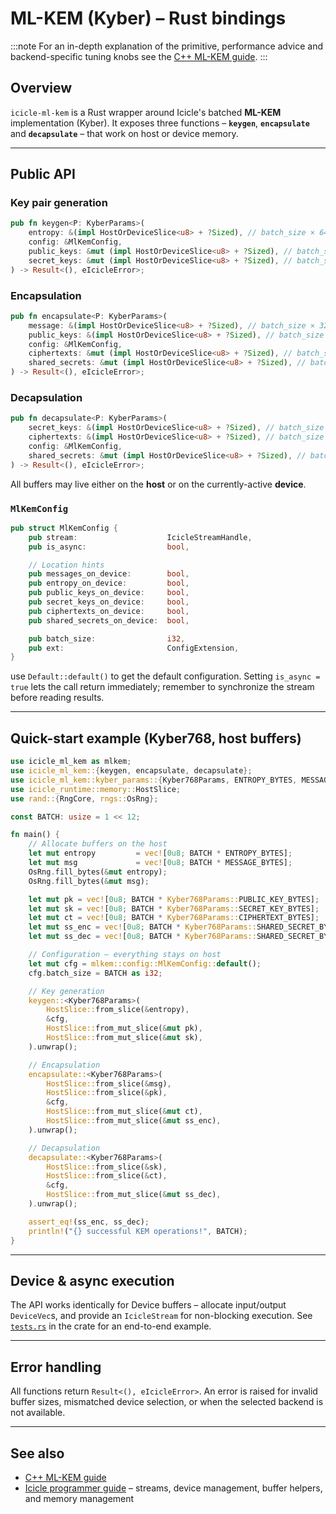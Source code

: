 # ML-KEM (Kyber) – Rust bindings

:::note
For an in-depth explanation of the primitive, performance advice and backend-specific tuning knobs see the [C++ ML-KEM guide](../../cpp/lattice/pqc_ml_kem.md).
:::

## Overview

`icicle-ml-kem` is a Rust wrapper around Icicle's batched **ML-KEM** implementation (Kyber).  It exposes three functions – **`keygen`**, **`encapsulate`** and **`decapsulate`** – that work on host or device memory.

---

## Public API

### Key pair generation

```rust
pub fn keygen<P: KyberParams>(
    entropy: &(impl HostOrDeviceSlice<u8> + ?Sized), // batch_size × 64 bytes
    config: &MlKemConfig,
    public_keys: &mut (impl HostOrDeviceSlice<u8> + ?Sized), // batch_size × PUBLIC_KEY_BYTES
    secret_keys: &mut (impl HostOrDeviceSlice<u8> + ?Sized), // batch_size × SECRET_KEY_BYTES
) -> Result<(), eIcicleError>;
```

### Encapsulation

```rust
pub fn encapsulate<P: KyberParams>(
    message: &(impl HostOrDeviceSlice<u8> + ?Sized), // batch_size × 32 bytes
    public_keys: &(impl HostOrDeviceSlice<u8> + ?Sized), // batch_size × PUBLIC_KEY_BYTES
    config: &MlKemConfig,
    ciphertexts: &mut (impl HostOrDeviceSlice<u8> + ?Sized), // batch_size × CIPHERTEXT_BYTES
    shared_secrets: &mut (impl HostOrDeviceSlice<u8> + ?Sized), // batch_size × SHARED_SECRET_BYTES
) -> Result<(), eIcicleError>;
```

### Decapsulation

```rust
pub fn decapsulate<P: KyberParams>(
    secret_keys: &(impl HostOrDeviceSlice<u8> + ?Sized), // batch_size × SECRET_KEY_BYTES
    ciphertexts: &(impl HostOrDeviceSlice<u8> + ?Sized), // batch_size × CIPHERTEXT_BYTES
    config: &MlKemConfig,
    shared_secrets: &mut (impl HostOrDeviceSlice<u8> + ?Sized), // batch_size × SHARED_SECRET_BYTES
) -> Result<(), eIcicleError>;
```

All buffers may live either on the **host** or on the currently-active **device**.

### `MlKemConfig`

```rust
pub struct MlKemConfig {
    pub stream:                    IcicleStreamHandle,
    pub is_async:                  bool,

    // Location hints
    pub messages_on_device:        bool,
    pub entropy_on_device:         bool,
    pub public_keys_on_device:     bool,
    pub secret_keys_on_device:     bool,
    pub ciphertexts_on_device:     bool,
    pub shared_secrets_on_device:  bool,

    pub batch_size:                i32,
    pub ext:                       ConfigExtension,
}
```

use `Default::default()` to get the default configuration. Setting `is_async = true` lets the call return immediately; remember to synchronize the stream before reading results.

---

## Quick-start example (Kyber768, host buffers)

```rust
use icicle_ml_kem as mlkem;
use icicle_ml_kem::{keygen, encapsulate, decapsulate};
use icicle_ml_kem::kyber_params::{Kyber768Params, ENTROPY_BYTES, MESSAGE_BYTES};
use icicle_runtime::memory::HostSlice;
use rand::{RngCore, rngs::OsRng};

const BATCH: usize = 1 << 12;

fn main() {
    // Allocate buffers on the host
    let mut entropy         = vec![0u8; BATCH * ENTROPY_BYTES];
    let mut msg             = vec![0u8; BATCH * MESSAGE_BYTES];
    OsRng.fill_bytes(&mut entropy);
    OsRng.fill_bytes(&mut msg);

    let mut pk = vec![0u8; BATCH * Kyber768Params::PUBLIC_KEY_BYTES];
    let mut sk = vec![0u8; BATCH * Kyber768Params::SECRET_KEY_BYTES];
    let mut ct = vec![0u8; BATCH * Kyber768Params::CIPHERTEXT_BYTES];
    let mut ss_enc = vec![0u8; BATCH * Kyber768Params::SHARED_SECRET_BYTES];
    let mut ss_dec = vec![0u8; BATCH * Kyber768Params::SHARED_SECRET_BYTES];

    // Configuration – everything stays on host
    let mut cfg = mlkem::config::MlKemConfig::default();
    cfg.batch_size = BATCH as i32;

    // Key generation
    keygen::<Kyber768Params>(
        HostSlice::from_slice(&entropy),
        &cfg,
        HostSlice::from_mut_slice(&mut pk),
        HostSlice::from_mut_slice(&mut sk),
    ).unwrap();

    // Encapsulation
    encapsulate::<Kyber768Params>(
        HostSlice::from_slice(&msg),
        HostSlice::from_slice(&pk),
        &cfg,
        HostSlice::from_mut_slice(&mut ct),
        HostSlice::from_mut_slice(&mut ss_enc),
    ).unwrap();

    // Decapsulation
    decapsulate::<Kyber768Params>(
        HostSlice::from_slice(&sk),
        HostSlice::from_slice(&ct),
        &cfg,
        HostSlice::from_mut_slice(&mut ss_dec),
    ).unwrap();

    assert_eq!(ss_enc, ss_dec);
    println!("{} successful KEM operations!", BATCH);
}
```

---

## Device & async execution

The API works identically for Device buffers – allocate input/output `DeviceVec`s, and provide an `IcicleStream` for non-blocking execution. See [`tests.rs`](https://github.com/ingonyama-zk/icicle/blob/main/wrappers/rust/icicle-pqc/icicle-ml-kem/src/tests.rs) in the crate for an end-to-end example.

---

## Error handling

All functions return `Result<(), eIcicleError>`.  An error is raised for invalid buffer sizes, mismatched device selection, or when the selected backend is not available.

---

## See also

* [C++ ML-KEM guide](../../cpp/lattice/pqc_ml_kem.md)
* [Icicle programmer guide](../../../start/programmers_guide/general.md) – streams, device management, buffer helpers, and memory management
